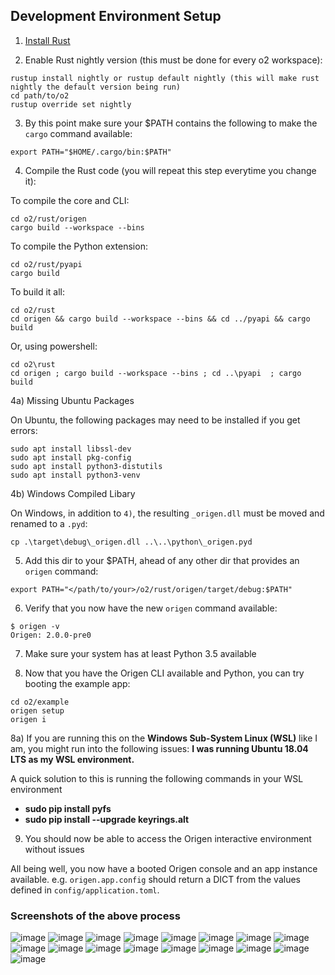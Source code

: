 ## Development Environment Setup

1) [Install Rust](https://www.rust-lang.org/tools/install)

2) Enable Rust nightly version (this must be done for every o2 workspace):

~~~
rustup install nightly or rustup default nightly (this will make rust nightly the default version being run)
cd path/to/o2
rustup override set nightly
~~~

3) By this point make sure your $PATH contains the following to make the `cargo` command available:

~~~
export PATH="$HOME/.cargo/bin:$PATH"
~~~

4) Compile the Rust code (you will repeat this step everytime you change it):

To compile the core and CLI:
~~~
cd o2/rust/origen
cargo build --workspace --bins
~~~

To compile the Python extension:
~~~
cd o2/rust/pyapi
cargo build
~~~

To build it all:

~~~
cd o2/rust
cd origen && cargo build --workspace --bins && cd ../pyapi && cargo build
~~~

Or, using powershell:

~~~
cd o2\rust
cd origen ; cargo build --workspace --bins ; cd ..\pyapi  ; cargo build
~~~

4a) Missing Ubuntu Packages

On Ubuntu, the following packages may need to be installed if you get errors:

~~~
sudo apt install libssl-dev
sudo apt install pkg-config
sudo apt install python3-distutils
sudo apt install python3-venv
~~~

4b) Windows Compiled Libary

On Windows, in addition to `4)`, the resulting `_origen.dll` must be moved and renamed to a `.pyd`:

~~~
cp .\target\debug\_origen.dll ..\..\python\_origen.pyd
~~~

5) Add this dir to your $PATH, ahead of any other dir that provides an `origen` command:
~~~
export PATH="</path/to/your>/o2/rust/origen/target/debug:$PATH"
~~~

6) Verify that you now have the new `origen` command available:
~~~
$ origen -v
Origen: 2.0.0-pre0
~~~

7) Make sure your system has at least Python 3.5 available

8) Now that you have the Origen CLI available and Python, you can try booting the example app:

~~~
cd o2/example
origen setup
origen i
~~~

8a) If you are running this on the **Windows Sub-System Linux (WSL)** like I am, you might run into the following issues:
    **I was running Ubuntu 18.04 LTS as my WSL environment.**

A quick solution to this is running the following commands in your WSL environment
- **sudo pip install pyfs**
- **sudo pip install --upgrade keyrings.alt**

9) You should now be able to access the Origen interactive environment without issues


All being well, you now have a booted Origen console and an app instance available. e.g. `origen.app.config` should return a DICT from the values defined in `config/application.toml`.




### Screenshots of the above process

![image](https://user-images.githubusercontent.com/3895377/69558867-95aa3300-0f6e-11ea-9b80-ae9cd7fb8e81.png)
![image](https://user-images.githubusercontent.com/3895377/69559347-6647f600-0f6f-11ea-97d6-0414de2339d5.png)
![image](https://user-images.githubusercontent.com/3895377/69559358-6c3dd700-0f6f-11ea-8ee3-af2fe0bd318d.png)
![image](https://user-images.githubusercontent.com/3895377/69559433-90011d00-0f6f-11ea-9704-baf195b97daa.png)
![image](https://user-images.githubusercontent.com/3895377/69559492-a6a77400-0f6f-11ea-8b7d-46a95d3b6573.png)
![image](https://user-images.githubusercontent.com/3895377/69559551-c8a0f680-0f6f-11ea-9e40-d971b0a36afb.png)
![image](https://user-images.githubusercontent.com/3895377/69559574-cfc80480-0f6f-11ea-9053-7a037b67cbb6.png)
![image](https://user-images.githubusercontent.com/3895377/69559585-d5bde580-0f6f-11ea-9392-ea9622b03551.png)
![image](https://user-images.githubusercontent.com/3895377/69559611-dd7d8a00-0f6f-11ea-96c1-56a3ec4b9c23.png)
![image](https://user-images.githubusercontent.com/3895377/69559629-e9694c00-0f6f-11ea-9dde-d6158a51bf8d.png)
![image](https://user-images.githubusercontent.com/3895377/69559691-0867de00-0f70-11ea-96bf-e2cd680d87d5.png)
![image](https://user-images.githubusercontent.com/3895377/69559712-13bb0980-0f70-11ea-867f-c8012268ab06.png)
![image](https://user-images.githubusercontent.com/3895377/69559744-23d2e900-0f70-11ea-9da5-3e7bd7320104.png)
![image](https://user-images.githubusercontent.com/3895377/69559758-2c2b2400-0f70-11ea-829a-1268404321b0.png)
![image](https://user-images.githubusercontent.com/3895377/69559897-6dbbcf00-0f70-11ea-9b7d-f6a1e8b3de10.png)
![image](https://user-images.githubusercontent.com/3895377/69559928-79a79100-0f70-11ea-9641-1728ec7ea31f.png)
![image](https://user-images.githubusercontent.com/3895377/69560272-1c600f80-0f71-11ea-9951-d326591847b0.png)
